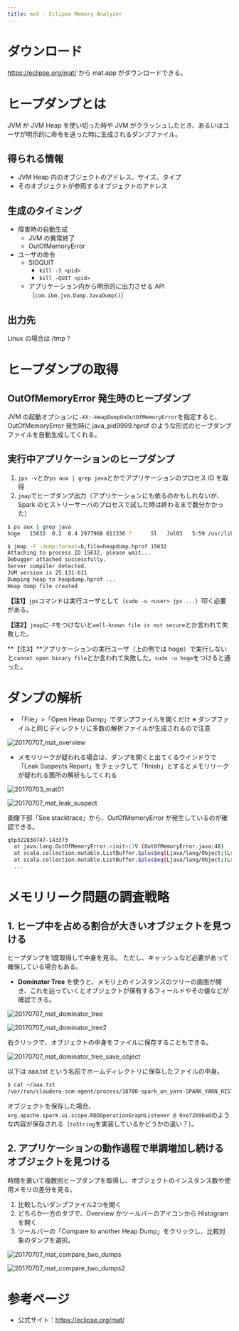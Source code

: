 ```yaml
---
title: mat - Eclipse Memory Analyzer
---
```


# ダウンロード

https://eclipse.org/mat/ から mat.app がダウンロードできる。

# ヒープダンプとは

JVM が JVM Heap を使い切った時や JVM がクラッシュしたとき、あるいはユーザが明示的に命令を送った時に生成されるダンプファイル。

## 得られる情報

- JVM Heap 内のオブジェクトのアドレス、サイズ、タイプ
- そのオブジェクトが参照するオブジェクトのアドレス

## 生成のタイミング

- 障害時の自動生成
	- JVM の異常終了
	- OutOfMemoryError
- ユーザの命令
	- SIGQUIT
		- `kill -3 <pid>`
		- `kill -QUIT <pid>`
	- アプリケーション内から明示的に出力させる API（`com.ibm.jvm.Dump.JavaDump()`）

## 出力先

Linux の場合は /tmp？

# ヒープダンプの取得

## OutOfMemoryError 発生時のヒープダンプ

JVM の起動オプションに`-XX:-HeapDumpOnOutOfMemoryError`を指定すると、OutOfMemoryError 発生時に java_pid9999.hprof のような形式のヒープダンプファイルを自動生成してくれる。

## 実行中アプリケーションのヒープダンプ

1. `jps -v`とか`ps aux | grep java`とかでアプリケーションのプロセス ID を取得
2. `jmap`でヒープダンプ出力（アプリケーションにも依るのかもしれないが、Spark のヒストリーサーバのプロセスで試した時は終わるまで数分かかった）

```bash
$ ps aux | grep java
hoge   15632  0.2  0.4 2977968 611336 ?      Sl   Jul03   5:59 /usr/lib/jvm/default-java/bin/java ...

$ jmap -F -dump:format=b,file=heapdump.hprof 15632
Attaching to process ID 15632, please wait...
Debugger attached successfully.
Server compiler detected.
JVM version is 25.131-b11
Dumping heap to heapdump.hprof ...
Heap dump file created
```

**【注1】**`jps`コマンドは実行ユーザとして（`sudo -u <user> jps ...`）叩く必要がある。

**【注2】**`jmap`に`-F`をつけないと`well-known file is not secure`とか言われて失敗した。

**【注3】**アプリケーションの実行ユーザ（上の例では hoge）で実行しないと`cannot open binary file`とか言われて失敗した。`sudo -u hoge`をつけると通った。


# ダンプの解析

- 「File」>「Open Heap Dump」でダンプファイルを開くだけ
※ ダンプファイルと同じディレクトリに多数の解析ファイルが生成されるので注意

![20170707_mat_overview](https://user-images.githubusercontent.com/13412823/44305237-a3592c00-a3ad-11e8-9c6e-1b5e6795dcda.png)

- メモリリークが疑われる場合は、ダンプを開くと出てくるウインドウで「Leak Suspects Report」をチェックして「finish」とするとメモリリークが疑われる箇所の解析もしてくれる

![20170703_mat01](https://user-images.githubusercontent.com/13412823/44305230-a227ff00-a3ad-11e8-93fa-61df66f1616b.png)

![20170707_mat_leak_suspect](https://user-images.githubusercontent.com/13412823/44305236-a2c09580-a3ad-11e8-9ac4-d47be93a31c4.png)

画像下部「See stacktrace」から、OutOfMemoryError が発生しているのが確認できる。

```bash
qtp322830747-143373
  at java.lang.OutOfMemoryError.<init>()V (OutOfMemoryError.java:48)
  at scala.collection.mutable.ListBuffer.$plus$eq(Ljava/lang/Object;)Lscala/collection/mutable/ListBuffer; (ListBuffer.scala:164)
  at scala.collection.mutable.ListBuffer.$plus$eq(Ljava/lang/Object;)Lscala/collection/generic/Growable; (ListBuffer.scala:45)
  ...
```

# メモリリーク問題の調査戦略

## 1. ヒープ中を占める割合が大きいオブジェクトを見つける

ヒープダンプを1度取得して中身を見る。
ただし、キャッシュなど必要があって確保している場合もある。

- **Dominator Tree** を使うと、メモリ上のインスタンスのツリーの画面が開き、これを辿っていくとオブジェクトが保有するフィールドやその値などが確認できる。

![20170707_mat_dominator_tree](https://user-images.githubusercontent.com/13412823/44305234-a2c09580-a3ad-11e8-9bd3-06417ebf6dc4.jpg)

![20170707_mat_dominator_tree2](https://user-images.githubusercontent.com/13412823/44305235-a2c09580-a3ad-11e8-9226-2ae28910e9bf.png)

右クリックで、オブジェクトの中身をファイルに保存することもできる。

![20170707_mat_dominator_tree_save_object](https://user-images.githubusercontent.com/13412823/44305233-a2c09580-a3ad-11e8-95cd-05da3f54e550.png)

以下は aaa.txt という名前でホームディレクトリに保存したファイルの中身。

```bash
$ cat ~/aaa.txt
/var/run/cloudera-scm-agent/process/18780-spark_on_yarn-SPARK_YARN_HISTORY_SERVER/spark-conf/:/opt/cloudera/parcels/CDH-5.8.2-1.cdh5.8.2.p0.3/lib/spark/lib/spark-assembly-1.6.0-cdh5.8.2-hadoop2.6.0-cdh5.8.2.jar:/var/run/cloudera-scm-agent/process/18780-spark_on_yarn-SPARK_YARN_HISTORY_SERVER/yarn-conf/:/etc/hive/conf/:...
```

オブジェクトを保存した場合、`org.apache.spark.ui.scope.RDDOperationGraphListener @ 0xe72b9ba8`のような内容が保存される（`toString`を実装しているかどうかの違い？）。


## 2. アプリケーションの動作過程で単調増加し続けるオブジェクトを見つける

時間を置いて複数回ヒープダンプを取得し、オブジェクトのインスタンス数や使用メモリの差分を見る。

1. 比較したいダンプファイル2つを開く
2. どちらか一方のタブで、Overview かツールバーのアイコンから Histogram を開く
3. ツールバーの「Compare to another Heap Dump」をクリックし、比較対象のダンプを選択。

![20170707_mat_compare_two_dumps](https://user-images.githubusercontent.com/13412823/44305231-a227ff00-a3ad-11e8-8314-d8a4020f6bf1.png)

![20170707_mat_compare_two_dumps2](https://user-images.githubusercontent.com/13412823/44305232-a227ff00-a3ad-11e8-90ed-b49227f7c39e.png)

# 参考ページ

- 公式サイト：https://eclipse.org/mat/

